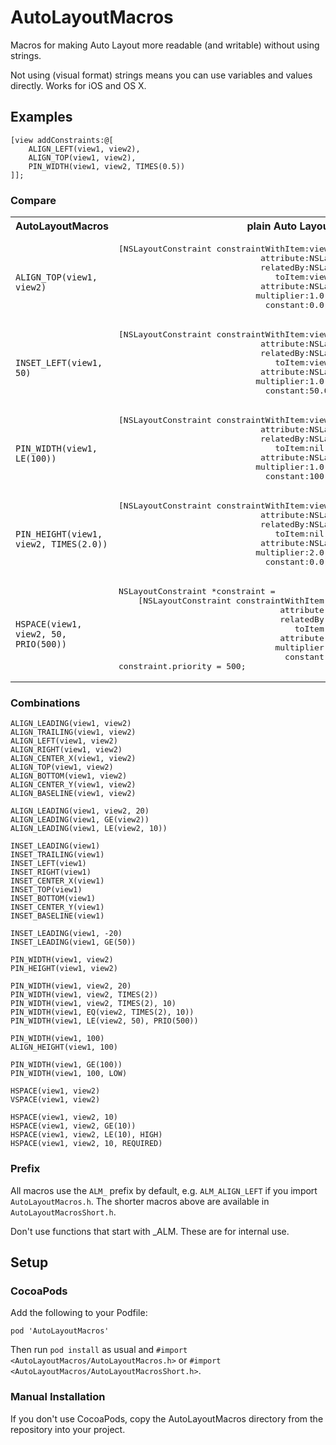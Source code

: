 AutoLayoutMacros
================

Macros for making Auto Layout more readable (and writable) without using strings.

Not using (visual format) strings means you can use variables and values directly. Works for iOS and OS X.

Examples
--------

    [view addConstraints:@[
        ALIGN_LEFT(view1, view2),
        ALIGN_TOP(view1, view2),
        PIN_WIDTH(view1, view2, TIMES(0.5))
    ]];

### Compare

<table>
<tr>
<th>AutoLayoutMacros</th>
<th>plain Auto Layout</th>
</tr>
<tr>
<td><code>
ALIGN_TOP(view1, view2)
</code></td>
<td><pre>
[NSLayoutConstraint constraintWithItem:view1
                             attribute:NSLayoutAttributeTop
                             relatedBy:NSLayoutRelationEqual
                                toItem:view2
                             attribute:NSLayoutAttributeTop
                            multiplier:1.0
                              constant:0.0]
</pre></td>
</tr>
<tr>
<td><code>
INSET_LEFT(view1, 50)
</code></td>
<td><pre>
[NSLayoutConstraint constraintWithItem:view1
                             attribute:NSLayoutAttributeLeft
                             relatedBy:NSLayoutRelationEqual
                                toItem:view1.superview
                             attribute:NSLayoutAttributeLeft
                            multiplier:1.0
                              constant:50.0]
</pre></td>
</tr>
<tr>
<td><code>
PIN_WIDTH(view1, LE(100))
</code></td>
<td><pre>
[NSLayoutConstraint constraintWithItem:view1
                             attribute:NSLayoutAttributeWidth
                             relatedBy:NSLayoutRelationLessThanOrEqual
                                toItem:nil
                             attribute:NSLayoutAttributeNotAnAttribute
                            multiplier:1.0
                              constant:100.0]
</pre></td>
</tr>
<tr>
<td><code>
PIN_HEIGHT(view1, view2, TIMES(2.0))
</code></td>
<td><pre>
[NSLayoutConstraint constraintWithItem:view1
                             attribute:NSLayoutAttributeHeight
                             relatedBy:NSLayoutRelationEqual
                                toItem:nil
                             attribute:NSLayoutAttributeHeight
                            multiplier:2.0
                              constant:0.0]
</pre></td>
</tr>
<tr>
<td><code>
HSPACE(view1, view2, 50, PRIO(500))
</code></td>
<td><pre>
NSLayoutConstraint *constraint =
    [NSLayoutConstraint constraintWithItem:view2
                                 attribute:NSLayoutAttributeLeft
                                 relatedBy:NSLayoutRelationEqual
                                    toItem:view1
                                 attribute:NSLayoutAttributeRight
                                multiplier:1.0
                                  constant:0.0]
constraint.priority = 500;
</pre></td>
</tr>
</table>

### Combinations

    ALIGN_LEADING(view1, view2)
    ALIGN_TRAILING(view1, view2)
    ALIGN_LEFT(view1, view2)
    ALIGN_RIGHT(view1, view2)
    ALIGN_CENTER_X(view1, view2)
    ALIGN_TOP(view1, view2)
    ALIGN_BOTTOM(view1, view2)
    ALIGN_CENTER_Y(view1, view2)
    ALIGN_BASELINE(view1, view2)

    ALIGN_LEADING(view1, view2, 20)
    ALIGN_LEADING(view1, GE(view2))
    ALIGN_LEADING(view1, LE(view2, 10))

    INSET_LEADING(view1)
    INSET_TRAILING(view1)
    INSET_LEFT(view1)
    INSET_RIGHT(view1)
    INSET_CENTER_X(view1)
    INSET_TOP(view1)
    INSET_BOTTOM(view1)
    INSET_CENTER_Y(view1)
    INSET_BASELINE(view1)

    INSET_LEADING(view1, -20)
    INSET_LEADING(view1, GE(50))

    PIN_WIDTH(view1, view2)
    PIN_HEIGHT(view1, view2)

    PIN_WIDTH(view1, view2, 20)
    PIN_WIDTH(view1, view2, TIMES(2))
    PIN_WIDTH(view1, view2, TIMES(2), 10)
    PIN_WIDTH(view1, EQ(view2, TIMES(2), 10))
    PIN_WIDTH(view1, LE(view2, 50), PRIO(500))

    PIN_WIDTH(view1, 100)
    ALIGN_HEIGHT(view1, 100)

    PIN_WIDTH(view1, GE(100))
    PIN_WIDTH(view1, 100, LOW)

    HSPACE(view1, view2)
    VSPACE(view1, view2)

    HSPACE(view1, view2, 10)
    HSPACE(view1, view2, GE(10))
    HSPACE(view1, view2, LE(10), HIGH)
    HSPACE(view1, view2, 10, REQUIRED)

### Prefix

All macros use the `ALM_` prefix by default, e.g. `ALM_ALIGN_LEFT` if you import `AutoLayoutMacros.h`. The shorter macros above are available in `AutoLayoutMacrosShort.h`.

Don't use functions that start with _ALM. These are for internal use.

Setup
-----

### CocoaPods ###

Add the following to your Podfile:

    pod 'AutoLayoutMacros'

Then run `pod install` as usual and `#import <AutoLayoutMacros/AutoLayoutMacros.h>` or `#import <AutoLayoutMacros/AutoLayoutMacrosShort.h>`.

### Manual Installation ###

If you don't use CocoaPods, copy the AutoLayoutMacros directory from the repository into your project.
